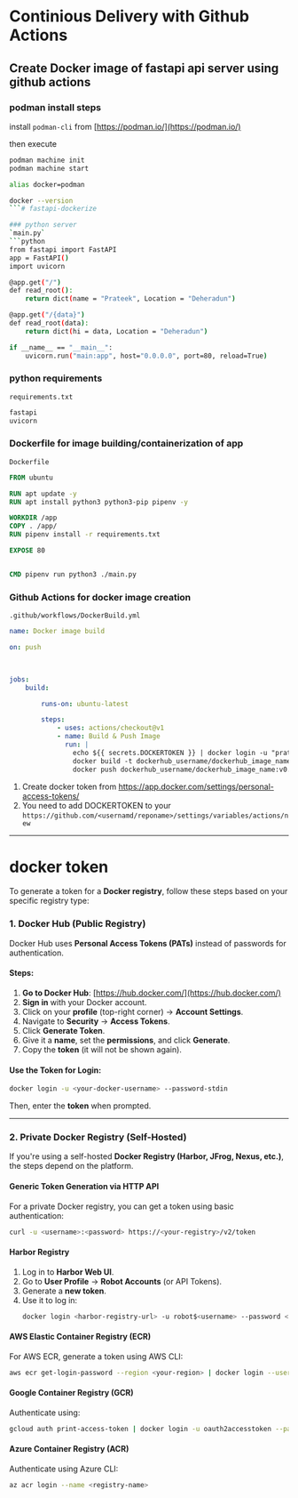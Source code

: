 # Continious Delivery with Github Actions

## Create Docker image of fastapi api server using github actions

### podman install steps

install `podman-cli` from [https://podman.io/](https://podman.io/)

then execute
```bash
podman machine init
podman machine start

alias docker=podman

docker --version
```# fastapi-dockerize

### python server
`main.py`
```python
from fastapi import FastAPI
app = FastAPI()
import uvicorn

@app.get("/")
def read_root():
    return dict(name = "Prateek", Location = "Deheradun")

@app.get("/{data}")
def read_root(data):
    return dict(hi = data, Location = "Deheradun")

if __name__ == "__main__":
    uvicorn.run("main:app", host="0.0.0.0", port=80, reload=True)
```

### python requirements 
`requirements.txt`
```txt
fastapi
uvicorn
```

### Dockerfile for image building/containerization of app
`Dockerfile`
```Dockerfile
FROM ubuntu

RUN apt update -y
RUN apt install python3 python3-pip pipenv -y

WORKDIR /app
COPY . /app/
RUN pipenv install -r requirements.txt

EXPOSE 80


CMD pipenv run python3 ./main.py
```

### Github Actions for docker image creation 
`.github/workflows/DockerBuild.yml`
```yml
name: Docker image build

on: push
    


jobs:
    build:

        runs-on: ubuntu-latest

        steps: 
            - uses: actions/checkout@v1
            - name: Build & Push Image
              run: |
                echo ${{ secrets.DOCKERTOKEN }} | docker login -u "prateekrajgautam" --password-stdin
                docker build -t dockerhub_username/dockerhub_image_name:v0.1 .
                docker push dockerhub_username/dockerhub_image_name:v0.1

```
1. Create docker token from https://app.docker.com/settings/personal-access-tokens/
2. You need to add DOCKERTOKEN to your `https://github.com/<usernamd/reponame>/settings/variables/actions/new`

---
# docker token
To generate a token for a **Docker registry**, follow these steps based on your specific registry type:


### **1. Docker Hub (Public Registry)**
Docker Hub uses **Personal Access Tokens (PATs)** instead of passwords for authentication.

#### **Steps:**
1. **Go to Docker Hub**: [https://hub.docker.com/](https://hub.docker.com/)
2. **Sign in** with your Docker account.
3. Click on your **profile** (top-right corner) → **Account Settings**.
4. Navigate to **Security** → **Access Tokens**.
5. Click **Generate Token**.
6. Give it a **name**, set the **permissions**, and click **Generate**.
7. Copy the **token** (it will not be shown again).

#### **Use the Token for Login:**
```sh
docker login -u <your-docker-username> --password-stdin
```
Then, enter the **token** when prompted.

---

### **2. Private Docker Registry (Self-Hosted)**
If you're using a self-hosted **Docker Registry (Harbor, JFrog, Nexus, etc.)**, the steps depend on the platform.

#### **Generic Token Generation via HTTP API**
For a private Docker registry, you can get a token using basic authentication:

```sh
curl -u <username>:<password> https://<your-registry>/v2/token
```

#### **Harbor Registry**
1. Log in to **Harbor Web UI**.
2. Go to **User Profile** → **Robot Accounts** (or API Tokens).
3. Generate a **new token**.
4. Use it to log in:
   ```sh
   docker login <harbor-registry-url> -u robot$<username> --password <token>
   ```

#### **AWS Elastic Container Registry (ECR)**
For AWS ECR, generate a token using AWS CLI:
```sh
aws ecr get-login-password --region <your-region> | docker login --username AWS --password-stdin <aws-account-id>.dkr.ecr.<region>.amazonaws.com
```

#### **Google Container Registry (GCR)**
Authenticate using:
```sh
gcloud auth print-access-token | docker login -u oauth2accesstoken --password-stdin https://gcr.io
```

#### **Azure Container Registry (ACR)**
Authenticate using Azure CLI:
```sh
az acr login --name <registry-name>
```

